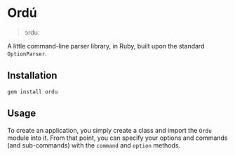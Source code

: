 Ordú
====

> ɔrduː

A little command-line parser library, in Ruby, built upon the standard
`OptionParser`.

Installation
------------

    gem install ordu

Usage
-----

To create an application, you simply create a class and import the `Ordu`
module into it. From that point, you can specify your options and commands
(and sub-commands) with the `command` and `option` methods.

